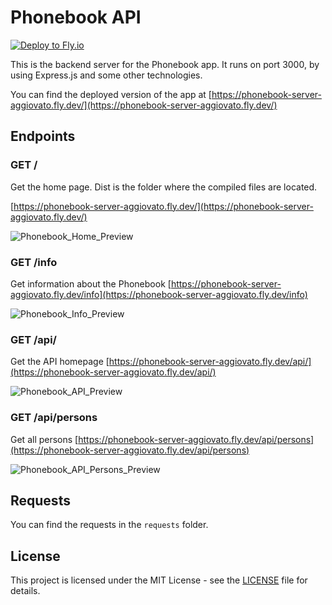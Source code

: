 # Phonebook API

[![Deploy to Fly.io](https://fly.io/deploy/button/?repo=https://github.com/Aggiovato/phonebook-server)](https://fly.io/deploy/button/?repo=https://github.com/Aggiovato/phonebook-server)

This is the backend server for the Phonebook app. It runs on port 3000, by using Express.js and some other technologies.

You can find the deployed version of the app at [https://phonebook-server-aggiovato.fly.dev/](https://phonebook-server-aggiovato.fly.dev/)

## Endpoints

### GET /

Get the home page. Dist is the folder where the compiled files are located.

[https://phonebook-server-aggiovato.fly.dev/](https://phonebook-server-aggiovato.fly.dev/)

![Phonebook_Home_Preview](./src/assets/phonebook-home-preview.jpg)

### GET /info

Get information about the Phonebook
[https://phonebook-server-aggiovato.fly.dev/info](https://phonebook-server-aggiovato.fly.dev/info)

![Phonebook_Info_Preview](./src/assets/phonebook-info-preview.jpg)

### GET /api/

Get the API homepage
[https://phonebook-server-aggiovato.fly.dev/api/](https://phonebook-server-aggiovato.fly.dev/api/)

![Phonebook_API_Preview](./src/assets/phonebook-api-preview.jpg)

### GET /api/persons

Get all persons
[https://phonebook-server-aggiovato.fly.dev/api/persons](https://phonebook-server-aggiovato.fly.dev/api/persons)

![Phonebook_API_Persons_Preview](./src/assets/phonebook-api-persons-preview.jpg)

## Requests

You can find the requests in the `requests` folder.

## License

This project is licensed under the MIT License - see the [LICENSE](LICENSE) file for details.
